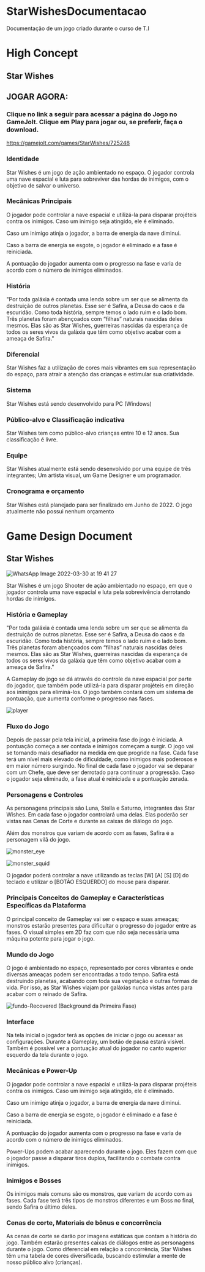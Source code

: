 # StarWishesDocumentacao
Documentação de um jogo criado durante o curso de T.I
# High Concept

## Star Wishes
## JOGAR AGORA:
### Clique no link a seguir para acessar a página do Jogo no GameJolt. Clique em Play para jogar ou, se preferir, faça o download.
https://gamejolt.com/games/StarWishes/725248

### Identidade
Star Wishes é um jogo de ação ambientado no espaço. O jogador controla uma nave espacial e luta para sobreviver das hordas de inimigos, com o objetivo de salvar o universo.

### Mecânicas Principais
O jogador pode controlar a nave espacial e utilizá-la para disparar projéteis contra os inimigos. Caso um inimigo seja atingido, ele é eliminado.

Caso um inimigo atinja o jogador, a barra de energia da nave diminui.

Caso a barra de energia se esgote, o jogador é eliminado e a fase é reiniciada.

A pontuação do jogador aumenta com o progresso na fase e varia de acordo com o número de inimigos eliminados.

### História
"Por toda galáxia é contada uma lenda sobre um ser que se alimenta da destruição de outros planetas. Esse ser é Safira, a Deusa do caos e da escuridão. Como toda história, sempre temos o lado ruim e o lado bom. Três planetas foram abençoados com “filhas” naturais nascidas deles mesmos. Elas são as Star Wishes, guerreiras nascidas da esperança de todos os seres vivos da galáxia que têm como objetivo acabar com a ameaça de Safira."

### Diferencial
Star Wishes faz a utilização de cores mais vibrantes em sua representação do espaço, para atrair a atenção das crianças e estimular sua criatividade.

### Sistema
Star Wishes está sendo desenvolvido para PC (Windows)

### Público-alvo e Classificação indicativa
Star Wishes tem como público-alvo crianças entre 10 e 12 anos. Sua classificação é livre.

### Equipe
Star Wishes atualmente está sendo desenvolvido por uma equipe de três integrantes; Um artista visual, um Game Designer e um programador.

### Cronograma e orçamento
Star Wishes está planejado para ser finalizado em Junho de 2022. O jogo atualmente não possui nenhum orçamento


# Game Design Document

## Star Wishes

![WhatsApp Image 2022-03-30 at 19 41 27](https://user-images.githubusercontent.com/89281859/161833494-c259cca3-4b15-4438-8586-afde1a639cc3.jpeg)

Star Wishes é um jogo Shooter de ação ambientado no espaço, em que o jogador controla uma nave espacial e luta pela sobrevivência derrotando hordas de inimigos.

### História e Gameplay
"Por toda galáxia é contada uma lenda sobre um ser que se alimenta da destruição de outros planetas. Esse ser é Safira, a Deusa do caos e da escuridão. Como toda história, sempre temos o lado ruim e o lado bom. Três planetas foram abençoados com “filhas” naturais nascidas deles mesmos. Elas são as Star Wishes, guerreiras nascidas da esperança de todos os seres vivos da galáxia que têm como objetivo acabar com a ameaça de Safira."

A Gameplay do jogo se dá através do controle da nave espacial por parte do jogador, que também pode utilizá-la para disparar projéteis em direção aos inimigos para eliminá-los. O jogo também contará com um sistema de pontuação, que aumenta conforme o progresso nas fases.


![player](https://user-images.githubusercontent.com/89281859/161837328-88c7d961-91f7-42bf-99d1-53b9212c89a3.png)


### Fluxo do Jogo
Depois de passar pela tela inicial, a primeira fase do jogo é iniciada. A pontuação começa a ser contada e inimigos começam a surgir. O jogo vai se tornando mais desafiador na medida em que progride na fase. Cada fase terá um nível mais elevado de dificuldade, como inimigos mais poderosos e em maior número surgindo. No final de cada fase o jogador vai se deparar com um Chefe, que deve ser derrotado para continuar a progressão. Caso o jogador seja eliminado, a fase atual é reiniciada e a pontuação zerada.

### Personagens e Controles
As personagens principais são Luna, Stella e Saturno, integrantes das Star Wishes. Em cada fase o jogador controlará uma delas. Elas poderão ser vistas nas Cenas de Corte e durante as caixas de diálogo do jogo.

Além dos monstros que variam de acordo com as fases, Safira é a personagem vilã do jogo.

![monster_eye](https://user-images.githubusercontent.com/89281859/161837682-f6d123d2-4e90-4bc2-b29b-420734a70d9f.gif)

![monster_squid](https://user-images.githubusercontent.com/89281859/161837715-eb7e9715-19b2-45be-9efd-c776c4fc2ac5.GIF)

O jogador poderá controlar a nave utilizando as teclas [W] [A] [S] [D] do teclado e utilizar o [BOTÃO ESQUERDO] do mouse para disparar.

### Principais Conceitos do Gameplay e Características Específicas da Plataforma
O principal conceito de Gameplay vai ser o espaço e suas ameaças; monstros estarão presentes para dificultar o progresso do jogador entre as fases. O visual simples em 2D faz com que não seja necessária uma máquina potente para jogar o jogo.

### Mundo do Jogo
O jogo é ambientado no espaço, representado por cores vibrantes e onde diversas ameaças podem ser encontradas a todo tempo. Safira está destruindo planetas, acabando com toda sua vegetação e outras formas de vida. Por isso, as Star Wishes viajam por galáxias nunca vistas antes para acabar com o reinado de Safira.

![fundo-Recovered](https://user-images.githubusercontent.com/89281859/161890390-826d4b56-50a4-4f23-8c1c-1a37176750d2.jpeg)
(Background da Primeira Fase)

### Interface
Na tela inicial o jogador terá as opções de iniciar o jogo ou acessar as configurações. Durante a Gameplay, um botão de pausa estará visível. Também é possível ver a pontuação atual do jogador no canto superior esquerdo da tela durante o jogo.

### Mecânicas e Power-Up
O jogador pode controlar a nave espacial e utilizá-la para disparar projéteis contra os inimigos. Caso um inimigo seja atingido, ele é eliminado.

Caso um inimigo atinja o jogador, a barra de energia da nave diminui.

Caso a barra de energia se esgote, o jogador é eliminado e a fase é reiniciada.

A pontuação do jogador aumenta com o progresso na fase e varia de acordo com o número de inimigos eliminados.

Power-Ups podem acabar aparecendo durante o jogo. Eles fazem com que o jogador passe a disparar tiros duplos, facilitando o combate contra inimigos.

### Inimigos e Bosses
Os inimigos mais comuns são os monstros, que variam de acordo com as fases. Cada fase terá três tipos de monstros diferentes e um Boss no final, sendo Safira o último deles.

### Cenas de corte, Materiais de bônus e concorrência
As cenas de corte se darão por imagens estáticas que contam a história do jogo. Também estarão presentes caixas de diálogos entre as personagens durante o jogo. Como diferencial em relação a concorrência, Star Wishes têm uma tabela de cores diversificada, buscando estimular a mente de nosso público alvo (crianças).









